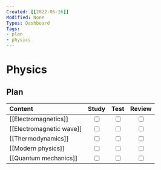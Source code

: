 ```yaml
---
Created: [[2022-06-16]]
Modified: None
Types: Dashboard
Tags: 
- plan
- physics
---
```

# Physics
## Plan
| Content                  |           Study           |           Test            |          Review           |
|:------------------------ |:-------------------------:|:-------------------------:|:-------------------------:|
| [[Electromagnetics]]     | <input type="checkbox" /> | <input type="checkbox" /> | <input type="checkbox" /> |
| [[Electromagnetic wave]] | <input type="checkbox" /> | <input type="checkbox" /> | <input type="checkbox" /> |
| [[Thermodynamics]]       | <input type="checkbox" /> | <input type="checkbox" /> | <input type="checkbox" /> |
| [[Modern physics]]       | <input type="checkbox" /> | <input type="checkbox" /> | <input type="checkbox" /> |
| [[Quantum mechanics]]    | <input type="checkbox" /> | <input type="checkbox" /> | <input type="checkbox" /> |
